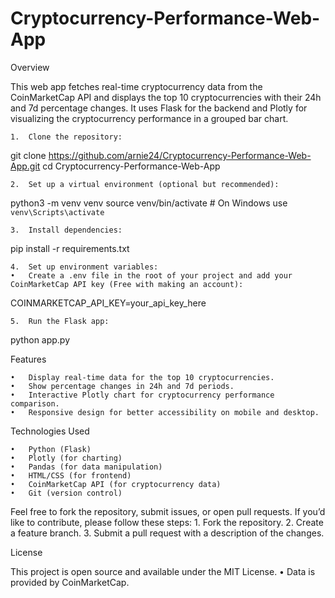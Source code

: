 # Cryptocurrency-Performance-Web-App
Overview

This web app fetches real-time cryptocurrency data from the CoinMarketCap API and displays the top 10 cryptocurrencies with their 24h and 7d percentage changes. It uses Flask for the backend and Plotly for visualizing the cryptocurrency performance in a grouped bar chart.

	1.	Clone the repository:
 git clone https://github.com/arnie24/Cryptocurrency-Performance-Web-App.git
cd Cryptocurrency-Performance-Web-App

	2.	Set up a virtual environment (optional but recommended):
 python3 -m venv venv
source venv/bin/activate  # On Windows use `venv\Scripts\activate`

	3.	Install dependencies:
 pip install -r requirements.txt

 	4.	Set up environment variables:
	•	Create a .env file in the root of your project and add your CoinMarketCap API key (Free with making an account):
 COINMARKETCAP_API_KEY=your_api_key_here

	5.	Run the Flask app:
 python app.py

 
Features

	•	Display real-time data for the top 10 cryptocurrencies.
	•	Show percentage changes in 24h and 7d periods.
	•	Interactive Plotly chart for cryptocurrency performance comparison.
	•	Responsive design for better accessibility on mobile and desktop.

Technologies Used

	•	Python (Flask)
	•	Plotly (for charting)
	•	Pandas (for data manipulation)
	•	HTML/CSS (for frontend)
	•	CoinMarketCap API (for cryptocurrency data)
	•	Git (version control)
Feel free to fork the repository, submit issues, or open pull requests. If you’d like to contribute, please follow these steps:
	1.	Fork the repository.
	2.	Create a feature branch.
	3.	Submit a pull request with a description of the changes.

License

This project is open source and available under the MIT License.
	•	Data is provided by CoinMarketCap.
